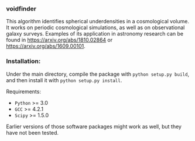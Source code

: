 ### voidfinder

This algorithm identifies spherical underdensities in a cosmological volume. It works on periodic cosmological simulations, as well as on observational galaxy surveys. Examples of its application in astronomy research can be found in https://arxiv.org/abs/1810.02864 or https://arxiv.org/abs/1609.00101.

### Installation:

Under the main directory, compile the package with `python setup.py build`, and then install it with `python setup.py install`.

Requirements: 
  - `Python` >= 3.0
  - `GCC` >= 4.2.1
  - `Scipy` >= 1.5.0

Earlier versions of those software packages might work as well, but they have not been tested.


